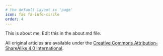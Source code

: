 ```yaml
---
# the default layout is 'page'
icon: fas fa-info-circle
order: 4
---
```

This is about me. Edit this in the about.md file.

All original articles are available under the [Creative Commons Attribution-ShareAlike 4.0 International](https://creativecommons.org/licenses/by-sa/4.0/legalcode).